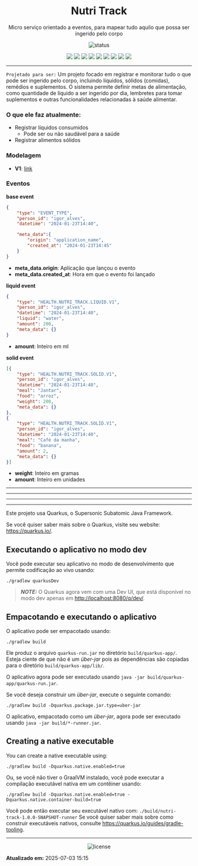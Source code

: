 <!--
template_name=head-code
template_version=v1
-->

<h1 align="center">Nutri Track</h1>

<p align="center">
  Micro serviço orientado a eventos, para mapear tudo aquilo que possa ser ingerido pelo corpo<br>
</p>

<p align="center">
  <img src="https://img.shields.io/badge/status-development-blue.svg" alt="status">
</p>

<p align="center">
<img src="https://img.shields.io/badge/topics:-grey"> 
<img src="https://img.shields.io/badge/sync%20life-lightgrey">
<img src="https://img.shields.io/badge/java-lightgrey">
<img src="https://img.shields.io/badge/spring-lightgrey">
<img src="https://img.shields.io/badge/mysql-lightgrey">
<img src="https://img.shields.io/badge/amqp-lightgrey">
<img src="https://img.shields.io/badge/docker-lightgrey">
<img src="https://img.shields.io/badge/rabbitmq-lightgrey">
<img src="https://img.shields.io/badge/gradle-lightgrey">
</p>

<hr>


`Projetado para ser:` Um projeto focado em registrar e monitorar tudo o que pode ser ingerido pelo corpo, incluindo líquidos, sólidos (comidas), remédios e suplementos. O sistema permite definir metas de alimentação, como quantidade de líquido a ser ingerido por dia, lembretes para tomar suplementos e outras funcionalidades relacionadas à saúde alimentar.

### O que ele faz atualmente:
- Registrar líquidos consumidos
    - Pode ser ou não saudável para a saúde
- Registrar alimentos sólidos


### Modelagem
- **V1**: [link](https://dbdiagram.io/d/NutriTrack-v1-6722ad3b2c337ee119f19e44)

### Eventos

__base event__
```json
{
    "type": "EVENT_TYPE",
    "person_id": "igor_alves",
    "datetime": "2024-01-23T14:40",

    "meta_data":{
        "origin": "application_name",
        "created_at": "2024-01-23T14:45"
    }
}
```
- **meta_data.origin**: Aplicação que lançou o evento
- **meta_data.created_at**: Hora em que o evento foi lançado

__liquid event__
```json
{
    "type": "HEALTH.NUTRI_TRACK.LIQUID.V1",
    "person_id": "igor_alves",
    "datetime": "2024-01-23T14:40",
    "liquid": "water",
    "amount": 200,
    "meta_data": {}
}
```
- **amount**: Inteiro em ml

__solid event__
```json
[{
    "type": "HEALTH.NUTRI_TRACK.SOLID.V1",
    "person_id": "igor_alves",
    "datetime": "2024-01-23T14:40",
    "meal": "Jantar",
    "food": "arroz",
    "weight": 200,
    "meta_data": {}
},
{
    "type": "HEALTH.NUTRI_TRACK.SOLID.V1",
    "person_id": "igor_alves",
    "datetime": "2024-01-23T14:40",
    "meal": "Café da manha",
    "food": "banana",
    "amount": 2,
    "meta_data": {}
}]
```
- **weight**: Inteiro em gramas
- **amount**: Inteiro em unidades


-----
-----

-----
-----

Este projeto usa Quarkus, o Supersonic Subatomic Java Framework.

Se você quiser saber mais sobre o Quarkus, visite seu website: <https://quarkus.io/>.

## Executando o aplicativo no modo dev

Você pode executar seu aplicativo no modo de desenvolvimento que permite codificação ao vivo usando:

```shell script
./gradlew quarkusDev
```

> **_NOTE:_**  O Quarkus agora vem com uma Dev UI, que está disponível no modo dev apenas em <http://localhost:8080/q/dev/>.

## Empacotando e executando o aplicativo

O aplicativo pode ser empacotado usando:

```shell script
./gradlew build
```

Ele produz o arquivo `quarkus-run.jar` no diretório `build/quarkus-app/`.
Esteja ciente de que não é um _über-jar_ pois as dependências são copiadas para o diretório `build/quarkus-app/lib/`.

O aplicativo agora pode ser executado usando `java -jar build/quarkus-app/quarkus-run.jar`.

Se você deseja construir um _über-jar_, execute o seguinte comando:
```shell script
./gradlew build -Dquarkus.package.jar.type=uber-jar
```

O aplicativo, empacotado como um _über-jar_, agora pode ser executado usando `java -jar build/*-runner.jar`.

## Creating a native executable

You can create a native executable using:

```shell script
./gradlew build -Dquarkus.native.enabled=true
```

Ou, se você não tiver o GraalVM instalado, você pode executar a compilação executável nativa em um contêiner usando:

```shell script
./gradlew build -Dquarkus.native.enabled=true -Dquarkus.native.container-build=true
```

Você pode então executar seu executável nativo com: `./build/nutri-track-1.0.0-SNAPSHOT-runner`
Se você quiser saber mais sobre como construir executáveis nativos, consulte <https://quarkus.io/guides/gradle-tooling>.


<!--
template_name=footer-default
template_version=v1
-->

---
<p align="center">
   <img src="https://img.shields.io/badge/licença-GPL%203-blue.svg" alt="license">
</p>

**Atualizado em:** 2025-07-03 15:15
